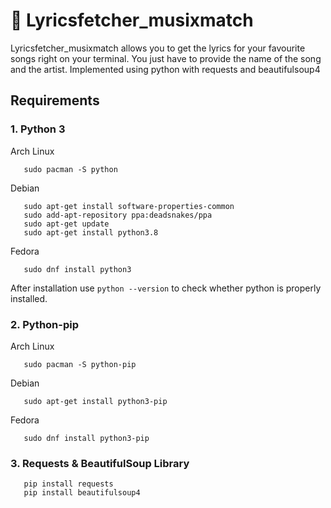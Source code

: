 # 🎵 Lyricsfetcher_musixmatch

Lyricsfetcher_musixmatch allows you to get the lyrics for your favourite songs right on your terminal. You just have to provide the name of the song and the artist. Implemented using python with requests and beautifulsoup4

## Requirements

### 1. Python 3

   Arch Linux
    
       sudo pacman -S python
    
   Debian
  
       sudo apt-get install software-properties-common
       sudo add-apt-repository ppa:deadsnakes/ppa
       sudo apt-get update
       sudo apt-get install python3.8
    
   Fedora
  
       sudo dnf install python3
    
   After installation use `python --version` to check whether python is properly installed.
  
### 2. Python-pip

   Arch Linux
    
       sudo pacman -S python-pip    
    
   Debian
  
       sudo apt-get install python3-pip
    
   Fedora
  
       sudo dnf install python3-pip
    
### 3. Requests & BeautifulSoup Library

       pip install requests
       pip install beautifulsoup4

      
